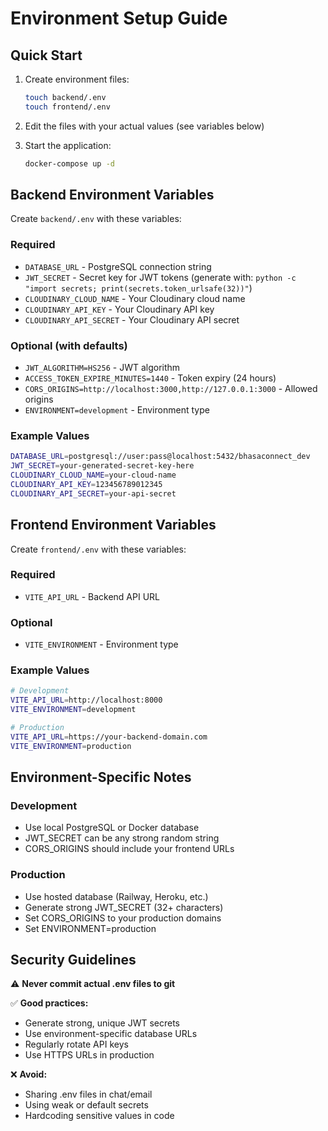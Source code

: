 # Environment Setup Guide

## Quick Start

1. Create environment files:
   ```bash
   touch backend/.env
   touch frontend/.env
   ```

2. Edit the files with your actual values (see variables below)

3. Start the application:
   ```bash
   docker-compose up -d
   ```

## Backend Environment Variables

Create `backend/.env` with these variables:

### Required
- `DATABASE_URL` - PostgreSQL connection string
- `JWT_SECRET` - Secret key for JWT tokens (generate with: `python -c "import secrets; print(secrets.token_urlsafe(32))"`)
- `CLOUDINARY_CLOUD_NAME` - Your Cloudinary cloud name
- `CLOUDINARY_API_KEY` - Your Cloudinary API key  
- `CLOUDINARY_API_SECRET` - Your Cloudinary API secret

### Optional (with defaults)
- `JWT_ALGORITHM=HS256` - JWT algorithm
- `ACCESS_TOKEN_EXPIRE_MINUTES=1440` - Token expiry (24 hours)
- `CORS_ORIGINS=http://localhost:3000,http://127.0.0.1:3000` - Allowed origins
- `ENVIRONMENT=development` - Environment type

### Example Values
```bash
DATABASE_URL=postgresql://user:pass@localhost:5432/bhasaconnect_dev
JWT_SECRET=your-generated-secret-key-here
CLOUDINARY_CLOUD_NAME=your-cloud-name
CLOUDINARY_API_KEY=123456789012345
CLOUDINARY_API_SECRET=your-api-secret
```

## Frontend Environment Variables

Create `frontend/.env` with these variables:

### Required
- `VITE_API_URL` - Backend API URL

### Optional
- `VITE_ENVIRONMENT` - Environment type

### Example Values
```bash
# Development
VITE_API_URL=http://localhost:8000
VITE_ENVIRONMENT=development

# Production
VITE_API_URL=https://your-backend-domain.com
VITE_ENVIRONMENT=production
```

## Environment-Specific Notes

### Development
- Use local PostgreSQL or Docker database
- JWT_SECRET can be any strong random string
- CORS_ORIGINS should include your frontend URLs

### Production
- Use hosted database (Railway, Heroku, etc.)
- Generate strong JWT_SECRET (32+ characters)
- Set CORS_ORIGINS to your production domains
- Set ENVIRONMENT=production

## Security Guidelines

⚠️ **Never commit actual .env files to git**

✅ **Good practices:**
- Generate strong, unique JWT secrets
- Use environment-specific database URLs
- Regularly rotate API keys
- Use HTTPS URLs in production

❌ **Avoid:**
- Sharing .env files in chat/email
- Using weak or default secrets
- Hardcoding sensitive values in code
